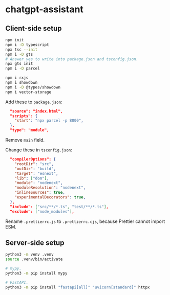 # chatgpt-assistant

## Client-side setup

```bash
npm init
npm i -D typescript
npx tsc --init
npm i -D gts
# Answer yes to write into package.json and tsconfig.json.
npx gts init
npm i -D parcel

npm i rxjs
npm i showdown
npm i -D @types/showdown
npm i vector-storage
```

Add these to `package.json`:

```json
  "source": "index.html",
  "scripts": {
    "start": "npx parcel -p 8000",
  },
  "type": "module",
```

Remove `main` field.

Change these in `tsconfig.json`:

```json
  "compilerOptions": {
    "rootDir": "src",
    "outDir": "build",
    "target": "esnext",
    "lib": ["dom"],
    "module": "nodenext",
    "moduleResolution": "nodenext",
    "inlineSources": true,
    "experimentalDecorators": true,
  },
  "include": ["src/**/*.ts", "test/**/*.ts"],
  "exclude": ["node_modules"],
```

Rename `.prettierrc.js` to `.prettierrc.cjs`, because Prettier cannot import
ESM.

## Server-side setup

```bash
python3 -m venv .venv
source .venv/bin/activate

# mypy.
python3 -m pip install mypy

# FastAPI.
python3 -m pip install "fastapi[all]" "uvicorn[standard]" httpx
```
